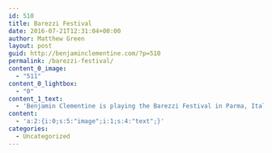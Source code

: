 ```yaml
---
id: 510
title: Barezzi Festival
date: 2016-07-21T12:31:04+00:00
author: Matthew Green
layout: post
guid: http://benjaminclementine.com/?p=510
permalink: /barezzi-festival/
content_0_image:
  - "511"
content_0_lightbox:
  - "0"
content_1_text:
  - 'Benjamin Clementine is playing the Barezzi Festival in Parma, Italy this autumn. Tickets on sale <a href="http://bit.ly/29YAJQo">HERE</a>.'
content:
  - 'a:2:{i:0;s:5:"image";i:1;s:4:"text";}'
categories:
  - Uncategorized
---
```


